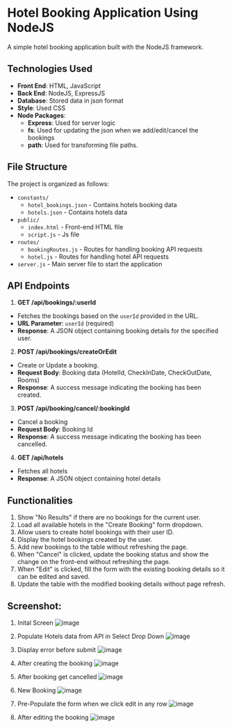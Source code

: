# Hotel Booking Application Using NodeJS
A simple hotel booking application built with the NodeJS framework. 

## Technologies Used

- **Front End**: HTML, JavaScript
- **Back End**: NodeJS, ExpressJS
- **Database**: Stored data in json format
- **Style**: Used CSS
- **Node Packages**:
  - **Express**: Used for server logic
  - **fs**: Used for updating the json when we add/edit/cancel the bookings
  - **path**: Used for transforming file paths.

## File Structure

The project is organized as follows:
- `constants/`
  - `hotel_bookings.json` - Contains hotels booking data
  - `hotels.json` - Contains hotels data
- `public/`
  - `index.html` - Front-end HTML file
  - `script.js` - Js file
- `routes/`
  - `bookingRoutes.js` - Routes for handling booking API requests
  - `hotel.js` - Routes for handling hotel API requests
- `server.js` - Main server file to start the application

## API Endpoints

1. **GET /api/bookings/:userId**
  - Fetches the bookings based on the `userId` provided in the URL.
  - **URL Parameter**: `userId` (required)
  - **Response**: A JSON object containing booking details for the specified user.

2. **POST /api/bookings/createOrEdit**
  - Create or Update a booking.
  - **Request Body**: Booking data (HotelId, CheckInDate, CheckOutDate, Rooms)
  - **Response**: A success message indicating the booking has been created.

3. **POST /api/booking/cancel/:bookingId**
  - Cancel a booking
  - **Request Body**: Booking Id
  - **Response**: A success message indicating the booking has been cancelled.

4. **GET /api/hotels**
  - Fetches all hotels
  - **Response**: A JSON object containing hotel details

## Functionalities

1. Show "No Results" if there are no bookings for the current user.
2. Load all available hotels in the "Create Booking" form dropdown.
3. Allow users to create hotel bookings with their user ID.
4. Display the hotel bookings created by the user.
5. Add new bookings to the table without refreshing the page.
6. When "Cancel" is clicked, update the booking status and show the change on the front-end without refreshing the page.
7. When "Edit" is clicked, fill the form with the existing booking details so it can be edited and saved.
8. Update the table with the modified booking details without page refresh.
   
## Screenshot:
1. Inital Screen
![image](https://github.com/user-attachments/assets/d25a93c1-a5f7-4674-ae50-e9a7e02f0df8)

2. Populate Hotels data from API in Select Drop Down
![image](https://github.com/user-attachments/assets/3fb137c0-1991-48e5-9231-f32d3d890bd1)

3. Display error before submit
![image](https://github.com/user-attachments/assets/7c873581-02a4-4b4b-8c0b-a637112dbd6e)

4. After creating the booking
![image](https://github.com/user-attachments/assets/3152e5f9-1e2e-46fc-80ec-6856af1d6f89)

5. After booking get cancelled
![image](https://github.com/user-attachments/assets/df9b1d2e-1502-47a3-b583-e2aaac08cc11)

6. New Booking
![image](https://github.com/user-attachments/assets/8ac134c4-a417-47dc-8b69-fd36bb8f4d90)

7. Pre-Populate the form when we click edit in any row
![image](https://github.com/user-attachments/assets/071544a0-5fea-448a-b44a-004bc3f2b5e0)

8. After editing  the booking
![image](https://github.com/user-attachments/assets/e5b3bffd-4833-4b4d-919e-0277261fb445)









